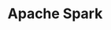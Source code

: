 ---
layout: default
title: Apache Spark
nav_order: 6
has_children: true
permalink: /docs/apache_spark
---